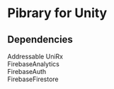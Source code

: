 ﻿# Pibrary for Unity

## Dependencies
Addressable
UniRx  
FirebaseAnalytics  
FirebaseAuth  
FirebaseFirestore